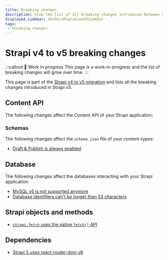 ```yaml
---
title: Breaking changes
description: View the list of all breaking changes introduced between Strapi v4 and v5.
displayed_sidebar: devDocsMigrationV5Sidebar
tags:
 - breaking-changes
---
```


# Strapi v4 to v5 breaking changes

:::callout 🚧  Work in progress
This page is a work-in-progress and the list of breaking changes will grow over time.
:::

This page is part of the [Strapi v4 to v5 migration](/dev-docs/migration/v4-to-v5/introduction) and lists all the breaking changes introduced in Strapi v5.

## Content API

The following changes affect the Content API of your Strapi application:

### Schemas

The following changes affect the `schema.json` file of your content-types:

* [Draft & Publish is always enabled](/dev-docs/migration/v4-to-v5/breaking-changes/draft-and-publish-always-enabled)

## Database

The following changes affect the databases interacting with your Strapi application:

- [MySQL v5 is not supported anymore](/dev-docs/migration/v4-to-v5/breaking-changes/mysql5-unsupported)
- [Database identifiers can't be longer than 53 characters](/dev-docs/migration/v4-to-v5/breaking-changes/database-identifiers-shortened)

## Strapi objects and methods

- [`strapi.fetch` uses the native `fetch()` API](/dev-docs/migration/v4-to-v5/breaking-changes/fetch)

## Dependencies

- [Strapi 5 uses react-router-dom v6](/dev-docs/migration/v4-to-v5/breaking-changes/react-router-dom-6)
